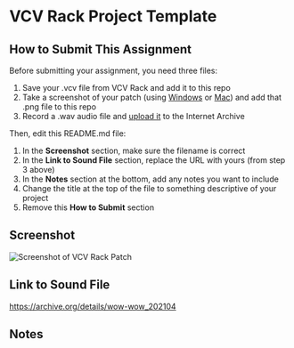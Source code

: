 # VCV Rack Project Template

## How to Submit This Assignment

Before submitting your assignment, you need three files:

1. Save your .vcv file from VCV Rack and add it to this repo
2. Take a screenshot of your patch (using [Windows](https://support.microsoft.com/en-us/windows/use-snipping-tool-to-capture-screenshots-00246869-1843-655f-f220-97299b865f6b) or [Mac](https://support.apple.com/en-us/HT201361)) and add that .png file to this repo
3. Record a .wav audio file and [upload it](https://archive.org/create/) to the Internet Archive

Then, edit this README.md file:

1. In the **Screenshot** section, make sure the filename is correct
2. In the **Link to Sound File** section, replace the URL with yours (from step 3 above)
3. In the **Notes** section at the bottom, add any notes you want to include
4. Change the title at the top of the file to something descriptive of your project
5. Remove this **How to Submit** section

## Screenshot

![Screenshot of VCV Rack Patch](screenshot.png)

## Link to Sound File

https://archive.org/details/wow-wow_202104

## Notes

